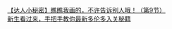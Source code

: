   
[【达人小秘密】瞧瞧我画的，不许告诉别人哦！（第9节）](http://www.dianyue.me/archives/515/go5y68ino5xx7ep8/)  
[新生看过来，手把手教你最新多伦多入关秘籍](http://www.dianyue.me/archives/661/awemd5hljgb5oc8g/)